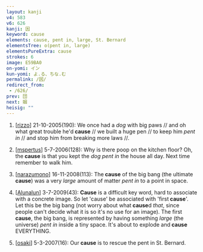 ```yaml
---
layout: kanji
v4: 583
v6: 626
kanji: 因
keyword: cause
elements: cause, pent in, large, St. Bernard
elementsTree: o(pent in, large)
elementsPureExtra: cause
strokes: 6
image: E59BA0
on-yomi: イン
kun-yomi: よ.る、ちな.む
permalink: /因/
redirect_from:
 - /626/
prev: 団
next: 姻
heisig: ""
---
```


1) [<a href="http://kanji.koohii.com/profile/rizzo">rizzo</a>] 21-10-2005(190): We once had a <em>dog</em> with big paws // and oh what great trouble he&#039;d<strong> cause</strong> // we built a huge pen // to keep him <em>pent in</em> // and stop him from breaking more laws //.

2) [<a href="http://kanji.koohii.com/profile/mspertus">mspertus</a>] 5-7-2006(128): Why is there poop on the kitchen floor? Oh, the<strong> cause</strong> is that you kept the <em>dog</em> <em>pent in</em> the house all day. Next time remember to walk him.

3) [<a href="http://kanji.koohii.com/profile/narazumono">narazumono</a>] 16-11-2008(113): The<strong> cause</strong> of the big bang (the ultimate<strong> cause</strong>) was a very <em>large</em> amount of matter <em>pent in</em> to a point in space.

4) [<a href="http://kanji.koohii.com/profile/Alunalun">Alunalun</a>] 3-7-2009(43): <strong>Cause</strong> is a difficult key word, hard to associate with a concrete image. So let &#039;cause&#039; be associated with &#039;first<strong> cause</strong>&#039;. Let this be the big bang (not worry about what<strong> cause</strong>d <em>that</em>, since people can&#039;t decide what it is so it&#039;s no use for an image). The first<strong> cause</strong>, the big bang, is represented by having something <em>large</em> (the universe) <em>pent in</em> inside a tiny space. It&#039;s about to explode and<strong> cause</strong> EVERYTHING.

5) [<a href="http://kanji.koohii.com/profile/osaki">osaki</a>] 5-3-2007(16): Our<strong> cause</strong> is to rescue the pent in St. Bernard.

